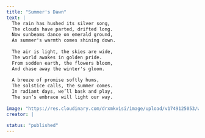 ```yaml
---
title: "Summer's Dawn"
text: |
  The rain has hushed its silver song,
  The clouds have parted, drifted long.
  Now sunbeams dance on emerald ground,
  As summer's warmth comes shining down.
  
  The air is light, the skies are wide,
  The world awakes in golden pride.
  From sodden earth, the flowers bloom,
  And chase away the winter's gloom.
  
  A breeze of promise softly hums,
  The solstice calls, the summer comes.
  In radiant days, we’ll bask and play,
  The sun’s embrace will light our way.
  
image: "https://res.cloudinary.com/drxmkv1si/image/upload/v1749125053/wbp72upbvgtxnarvojmq.jpg"
creator: |
  
status: "published"
---
```


